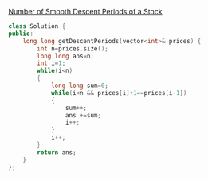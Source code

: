 [Number of Smooth Descent Periods of a Stock](https://leetcode.com/problems/number-of-smooth-descent-periods-of-a-stock/)
```cpp
class Solution {
public:
    long long getDescentPeriods(vector<int>& prices) {
        int n=prices.size();
        long long ans=n;
        int i=1;
        while(i<n)
        {
            long long sum=0;
            while(i<n && prices[i]+1==prices[i-1])
            {
                sum++;
                ans +=sum;
                i++;
            }
            i++;
        }
        return ans;
    }
};
```
